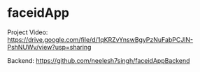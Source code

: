# faceidApp

Project Video: https://drive.google.com/file/d/1qKRZvYnswBgyPzNuFabPCJlN-PshNUWv/view?usp=sharing

Backend: https://github.com/neelesh7singh/faceidAppBackend
